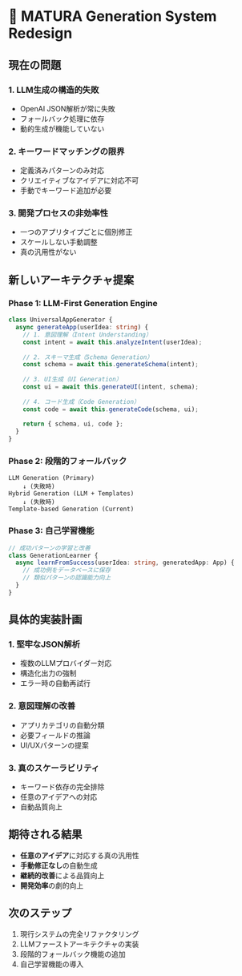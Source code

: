 # 🔧 MATURA Generation System Redesign

## 現在の問題

### 1. LLM生成の構造的失敗
- OpenAI JSON解析が常に失敗
- フォールバック処理に依存
- 動的生成が機能していない

### 2. キーワードマッチングの限界
- 定義済みパターンのみ対応
- クリエイティブなアイデアに対応不可
- 手動でキーワード追加が必要

### 3. 開発プロセスの非効率性
- 一つのアプリタイプごとに個別修正
- スケールしない手動調整
- 真の汎用性がない

## 新しいアーキテクチャ提案

### Phase 1: LLM-First Generation Engine

```typescript
class UniversalAppGenerator {
  async generateApp(userIdea: string) {
    // 1. 意図理解（Intent Understanding）
    const intent = await this.analyzeIntent(userIdea);
    
    // 2. スキーマ生成（Schema Generation）
    const schema = await this.generateSchema(intent);
    
    // 3. UI生成（UI Generation）
    const ui = await this.generateUI(intent, schema);
    
    // 4. コード生成（Code Generation）
    const code = await this.generateCode(schema, ui);
    
    return { schema, ui, code };
  }
}
```

### Phase 2: 段階的フォールバック

```
LLM Generation (Primary)
    ↓ (失敗時)
Hybrid Generation (LLM + Templates)
    ↓ (失敗時)  
Template-based Generation (Current)
```

### Phase 3: 自己学習機能

```typescript
// 成功パターンの学習と改善
class GenerationLearner {
  async learnFromSuccess(userIdea: string, generatedApp: App) {
    // 成功例をデータベースに保存
    // 類似パターンの認識能力向上
  }
}
```

## 具体的実装計画

### 1. 堅牢なJSON解析
- 複数のLLMプロバイダー対応
- 構造化出力の強制
- エラー時の自動再試行

### 2. 意図理解の改善
- アプリカテゴリの自動分類
- 必要フィールドの推論
- UI/UXパターンの提案

### 3. 真のスケーラビリティ
- キーワード依存の完全排除
- 任意のアイデアへの対応
- 自動品質向上

## 期待される結果

- **任意のアイデア**に対応する真の汎用性
- **手動修正なし**の自動生成
- **継続的改善**による品質向上
- **開発効率**の劇的向上

## 次のステップ

1. 現行システムの完全リファクタリング
2. LLMファーストアーキテクチャの実装
3. 段階的フォールバック機能の追加
4. 自己学習機能の導入